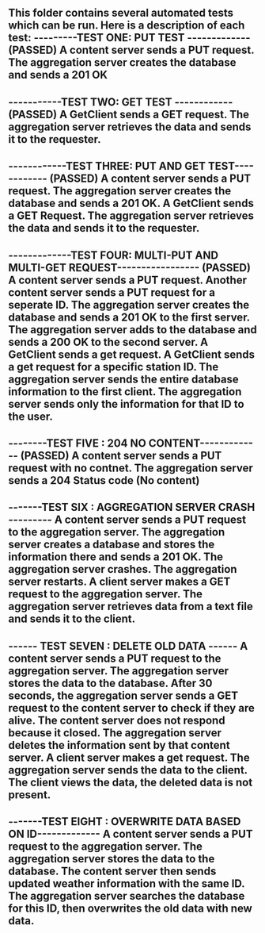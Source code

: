 This folder contains several automated tests which can be run. Here is a description of each test:
---------TEST ONE: PUT TEST ------------- (PASSED)
A content server sends a PUT request.
The aggregation server creates the database and sends a 201 OK
-------------------------------------------

-----------TEST TWO: GET TEST ------------ (PASSED)
A GetClient sends a GET request.
The aggregation server retrieves the data and sends it to the requester.
-------------------------------------------------------------------

------------TEST THREE: PUT AND GET TEST------------ (PASSED)
A content server sends a PUT request.
The aggregation server creates the database and sends a 201 OK.
A GetClient sends a GET Request.
The aggregation server retrieves the data and sends it to the requester.
---------------------------------------------------------------------

-------------TEST FOUR: MULTI-PUT AND MULTI-GET REQUEST----------------- (PASSED)
A content server sends a PUT request.
Another content server sends a PUT request for a seperate ID.
The aggregation server creates the database and sends a 201 OK to the first server.
The aggregation server adds to the database and sends a 200 OK to the second server.
A GetClient sends a get request.
A GetClient sends a get request for a specific station ID. 
The aggregation server sends the entire database information to the first client.
The aggregation server sends only the information for that ID to the user. 
------------------------------------------------------

--------TEST FIVE : 204 NO CONTENT------------- (PASSED)
A content server sends a PUT request with no contnet.
The aggregation server sends a 204 Status code (No content)
------------------------------------------------

-------TEST SIX : AGGREGATION SERVER CRASH ---------
A content server sends a PUT request to the aggregation server.
The aggregation server creates a database and stores the information there and sends a 201 OK.
The aggregation server crashes.
The aggregation server restarts.
A client server makes a GET request to the aggregation server.
The aggregation server retrieves data from a text file and sends it to the client.
---------------------------------------------------------------------------------

------ TEST SEVEN : DELETE OLD DATA ------
A content server sends a PUT request to the aggregation server.
The aggregation server stores the data to the database.
After 30 seconds, the aggregation server sends a GET request to the content server to check if they are alive. 
The content server does not respond because it closed. 
The aggregation server deletes the information sent by that content server.
A client server makes a get request.
The aggregation server sends the data to the client.
The client views the data, the deleted data is not present.
--------------------------------------------------------------------

-------TEST EIGHT : OVERWRITE DATA BASED ON ID-------------
A content server sends a PUT request to the aggregation server.
The aggregation server stores the data to the database.
The content server then sends updated weather information with the same ID.
The aggregation server searches the database for this ID, then overwrites the old data with new data. 
----------------------------------------------------------------------------